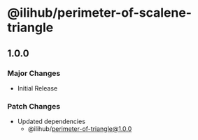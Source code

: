 # @ilihub/perimeter-of-scalene-triangle

## 1.0.0

### Major Changes

- Initial Release

### Patch Changes

- Updated dependencies
  - @ilihub/perimeter-of-triangle@1.0.0
